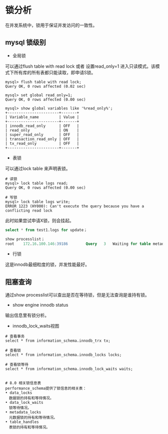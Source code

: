 # 锁分析

在并发系统中，锁用于保证并发访问的一致性。

## mysql 锁级别

* 全局锁

可以通过flush table with read lock 或者 设置read_only=1 进入只读模式。该模式下所有库的所有表都只能读取，即申请S锁。

```shell
mysql> flush table with read lock;
Query OK, 0 rows affected (0.02 sec)

mysql> set global read_only=1;
Query OK, 0 rows affected (0.00 sec)

mysql> show global variables like '%read_only%';
+-----------------------+-------+
| Variable_name         | Value |
+-----------------------+-------+
| innodb_read_only      | OFF   |
| read_only             | ON    |
| super_read_only       | OFF   |
| transaction_read_only | OFF   |
| tx_read_only          | OFF   |
+-----------------------+-------+
```

* 表锁

可以通过lock table 来声明表锁。

```shell
# 读锁
mysql> lock table logs read;
Query OK, 0 rows affected (0.00 sec)

# 写锁
mysql> lock table logs write;
ERROR 1223 (HY000): Can't execute the query because you have a conflicting read lock
```

此时如果尝试申请X锁，则会挂起。

```sql
select * from test1.logs for update；

show processlist；
root	172.16.100.146:39186		Query	3	Waiting for table metadata lock
```

* 行锁

这是innodb最细粒度的锁，并发性能最好。

## 阻塞查询

通过show processlist可以查出是否在等待锁，但是无法查询是谁持有锁。

* show engine innodb status

输出信息里有锁分析。

* innodb_lock_waits视图

```shell
# 查看事务
select * from information_schema.innodb_trx tx;

# 查看锁
select * from information_schema.innodb_locks locks;

# 查看锁等待
select * from information_schema.innodb_lock_waits waits;


# 8.0 相关锁信息表
performance_schema提供了锁信息的相关表：
• data_locks
　数据锁的持有和等待情况。
• data_lock_waits
　锁等待情况。
• metadata_locks 
　元数据锁的持有和等待情况。
• table_handles
　表锁的持有和等待情况。
```

